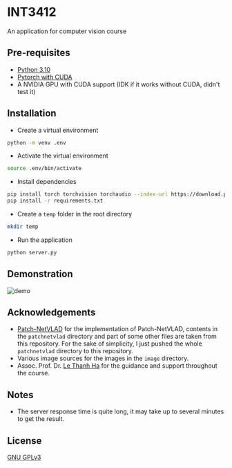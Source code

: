 # INT3412

An application for computer vision course

## Pre-requisites

-   [Python 3.10](https://www.python.org/downloads/)
-   [Pytorch with CUDA](https://pytorch.org/get-started/locally/)
-   A NVIDIA GPU with CUDA support (IDK if it works without CUDA, didn't test it)

## Installation

-   Create a virtual environment

```bash
python -m venv .env
```

-   Activate the virtual environment

```bash
source .env/bin/activate
```

-   Install dependencies

```bash
pip install torch torchvision torchaudio --index-url https://download.pytorch.org/whl/cu117
pip install -r requirements.txt
```

-   Create a `temp` folder in the root directory

```bash
mkdir temp
```

-   Run the application

```bash
python server.py
```

## Demonstration

![demo](assets/demo.gif)

## Acknowledgements

-   [Patch-NetVLAD](https://github.com/QVPR/Patch-NetVLAD) for the implementation of Patch-NetVLAD, contents in the `patchnetvlad` directory and part of some other files are taken from this repository. For the sake of simplicity, I just pushed the whole `patchnetvlad` directory to this repository.
-   Various image sources for the images in the `image` directory.
-   Assoc. Prof. Dr. [Le Thanh Ha](https://uet.vnu.edu.vn/~ltha/CV.pdf) for the guidance and support throughout the course.

## Notes

-   The server response time is quite long, it may take up to several minutes to get the result.

## License

[GNU GPLv3](https://choosealicense.com/licenses/gpl-3.0/)
